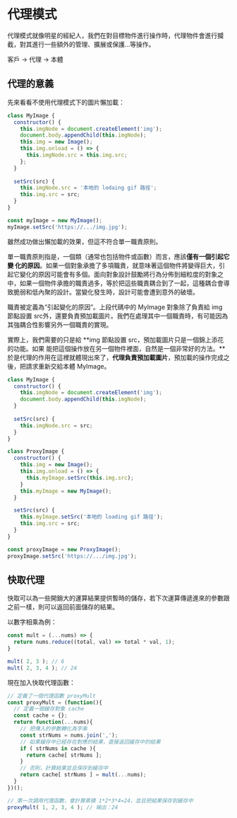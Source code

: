 # 代理模式
代理模式就像明星的經紀人，我們在對目標物件進行操作時，代理物件會進行攔截，對其進行一些額外的管理、擴展或保護...等操作。

客戶 -> 代理 -> 本體

## 代理的意義
先來看看不使用代理模式下的圖片懶加載：
```js
class MyImage {
  constructor() {
    this.imgNode = document.createElement('img');
    document.body.appendChild(this.imgNode);
    this.img = new Image();
    this.img.onload = () => {
      this.imgNode.src = this.img.src;
    };
  }
  
  setSrc(src) {
    this.imgNode.src = '本地的 lodaing gif 路徑'; 
    this.img.src = src; 
  }
}

const myImage = new MyImage();
myImage.setSrc('https://.../img.jpg');
```
雖然成功做出懶加載的效果，但這不符合單一職責原則。

單一職責原則指是，一個類（通常也包括物件或函數）而言，應該**僅有一個引起它變
化的原因**。如果一個對象承擔了多項職責，就意味著這個物件將變得巨大，引起它變化的原因可能會有多個。面向對象設計鼓勵將行為分佈到細粒度的對象之中，如果一個物件承擔的職責過多，等於把這些職責耦合到了一起，這種耦合會導致脆弱和低內聚的設計。當變化發生時，設計可能會遭到意外的破壞。

職責被定義為“引起變化的原因”。上段代碼中的 MyImage 對象除了負責給 img 節點設置 src外，還要負責預加載圖片。我們在處理其中一個職責時，有可能因為其強耦合性影響另外一個職責的實現。

實際上，我們需要的只是給 **img 節點設置 src，預加載圖片只是一個錦上添花的功能。如果
能把這個操作放在另一個物件裡面，自然是一個非常好的方法。**於是代理的作用在這裡就體現出來了，**代理負責預加載圖片**，預加載的操作完成之後，把請求重新交給本體 MyImage。

```js
class MyImage {
  constructor() {
    this.imgNode = document.createElement('img');
    document.body.appendChild(this.imgNode);
  }
  
  setSrc(src) {
    this.imgNode.src = src;
  }
}

class ProxyImage {
  constructor() {
    this.img = new Image();
    this.img.onload = () => {
      this.myImage.setSrc(this.img.src);
    }
    this.myImage = new MyImage();
  }

  setSrc(src) {
    this.myImage.setSrc('本地的 loading gif 路徑');
    this.img.src = src;
  }
}

const proxyImage = new ProxyImage();
proxyImage.setSrc('https://.../img.jpg');
```
## 快取代理
快取可以為一些開銷大的運算結果提供暫時的儲存，若下次運算傳遞進來的參數跟之前一樣，則可以返回前面儲存的結果。

以數字相乘為例：
```js
const mult = (...nums) => {
  return nums.reduce((total, val) => total * val, 1);
}

mult( 2, 3 ); // 6 
mult( 2, 3, 4 ); // 24
```
現在加入快取代理函數：
```js
// 定義了一個代理函數 proxyMult
const proxyMult = (function(){ 
  // 定義一個緩存對象 cache
  const cache = {}; 
  return function(...nums){ 
    // 把傳入的參數轉化為字串
    const strNums = nums.join(',');
    // 如果緩存中已經存在對應的結果，直接返回緩存中的結果
    if ( strNums in cache ){ 
      return cache[ strNums ]; 
    } 
    // 否則，計算結果並且保存到緩存中
    return cache[ strNums ] = mult(...nums); 
  } 
})(); 

// 第一次調用代理函數，會計算乘積 1*2*3*4=24，並且把結果保存到緩存中
proxyMult( 1, 2, 3, 4 ); // 输出：24 
```


